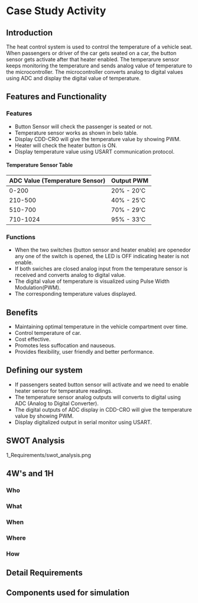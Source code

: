 # Case Study Activity

## Introduction

The heat control system is used to control the temperature of a vehicle seat. When passengers or driver of the car gets seated on a car, the button sensor gets activate after that heater enabled. The temperarure sensor keeps monitoring the temperature and sends analog value of temperature to the microcontroller. The microcontroller converts analog to digital values using ADC and display the digital value of temperature.

## Features and Functionality

### Features
*  Button Sensor will check the passenger is seated or not.
*  Temperature sensor works as shown in belo table.
*  Display CDD-CRO will give the temperature value by showing PWM.
*  Heater will check the heater button is ON.
*  Display temperature value using USART communication protocol.

#### Temperature Sensor Table

| ADC Value (Temperature Sensor) | Output PWM |
| ------------------------------ | ---------- 
| 0-200                          | 20% - 20'C |
| 210-500                        | 40% - 25'C |
| 510-700                        | 70% - 29'C |
| 710-1024                       | 95% - 33'C |
### Functions

*  When the two switches (button sensor and heater enable) are openedor any one of the switch is opened, the LED is OFF indicating heater is not enable.
*  If both swiches are closed analog input from the temperature sensor is received and converts analog to digital value.
*  The digital value of temperature is visualized using Pulse Width Modulation(PWM).
*  The corresponding temperature values displayed.

## Benefits

*  Maintaining optimal temperature in the vehicle compartment over time.
*  Control temperature of car.
*  Cost effective.
*  Promotes less suffocation and nauseous. 
*  Provides flexibility, user friendly and better performance.

## Defining our system

*  If passengers seated button sensor will activate and we need to enable heater sensor for temperature readings.
*  The temperature sensor analog outputs will converts to digital using ADC (Analog to Digital Converter).
*  The digital outputs of ADC display in CDD-CRO will give the temperature value by showing PWM.
*  Display digitalized output in serial monitor using USART.

## SWOT Analysis

1_Requirements/swot_analysis.png

## 4W's and 1H

### Who

### What

### When

### Where

### How

## Detail Requirements

## Components used for simulation


